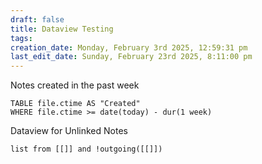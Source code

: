 ```yaml
---
draft: false
title: Dataview Testing
tags:
creation_date: Monday, February 3rd 2025, 12:59:31 pm
last_edit_date: Sunday, February 23rd 2025, 8:11:00 pm
---
```


Notes created in the past week

```dataview
TABLE file.ctime AS "Created"
WHERE file.ctime >= date(today) - dur(1 week)
```

Dataview for Unlinked Notes

```dataview
list from [[]] and !outgoing([[]])
```
